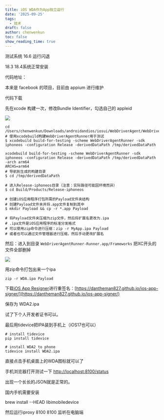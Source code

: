 ```yaml
---
title: iOS WDA作为App独立运行
date: '2025-09-25'
tags:
  - 技术
draft: false
author: chenwenkun
toc: false
show_reading_time: true
---
```

测试系统 16.6 运行闪退

18.3 18.4系统正常安装

代码地址：

本来是 facebook 的项目，目前由 appium 进行维护

代码下载

先在xcode 构建一次，修改Bundle Identifier，勾选自己的 appleid

![](https://prod-files-secure.s3.us-west-2.amazonaws.com/c205fb54-92b2-4987-8be3-972b67d27acc/cb756a73-27bc-4b0d-951a-858df3344b59/image.png?X-Amz-Algorithm=AWS4-HMAC-SHA256&X-Amz-Content-Sha256=UNSIGNED-PAYLOAD&X-Amz-Credential=ASIAZI2LB4665ZMPALMX%2F20251017%2Fus-west-2%2Fs3%2Faws4_request&X-Amz-Date=20251017T005022Z&X-Amz-Expires=3600&X-Amz-Security-Token=IQoJb3JpZ2luX2VjEPD%2F%2F%2F%2F%2F%2F%2F%2F%2F%2FwEaCXVzLXdlc3QtMiJHMEUCIQDbPsBptqS%2FWA%2FnzORt3I%2FbT5dTFbQbktOuxVep1Fz6EAIgXOu83s4jtx9iS8HAPfbaDKrdNLj%2BE%2FJ8vuvVae2Nw3gqiAQImf%2F%2F%2F%2F%2F%2F%2F%2F%2F%2FARAAGgw2Mzc0MjMxODM4MDUiDPG9BZsJDX8sk8nJFSrcA0suYOKvVocgWcsECbg38ndIhIArV2uoPid0C3AkRLp%2B5cQHZhqXRNUFfs69FDw9PSCUFeDii2cQSxp0SVvwq67FNw3%2B2uiS1xerZIEqrc7vi25wph4vg%2F7z0yjyOT9rvVSYQJsuXoG%2BvBuRobruVwSKjNCR6PioNDcNNv3Qm%2FYKUJRLlR8RjsZGr8PqMANCKPyDChxfZNb5Q8mno3gb8EjRoFiw46XIpIuJLiOJ6WBIVJ5a06C0cunwhIAnI2%2BL8D%2F9EOwuxOGc6FajZgEGbJSDiI62qMgVdRBROoE8CO4rON2wSf0FiKOD94o%2FK2gml22AE9d1g%2BjuPDZwPIS9cRfDcQgZqePXv3GFQERONIx7ZjXmzCa%2BpDd0AISiebmvIBeDXd3KncBOsX3UTduwRvX1mjL2cnWMB5kRhpGQ%2BFCk%2BZvKeIyTs3lzoTQ7T5WP2p3WdtaGZbsxMjQjyxvgxfJTQj70%2BLO5xyRa9%2Fd%2Bw9x4e%2FRr67i6Ccqi%2Bpgbyvfivy3PJisjts%2FWuymLlckDPV3dYqG2xHvUa9lnv8d5ZCfvjm3%2F%2Bhtg1m%2FSZD2PhMBbkNBrtzinwjmQS%2BMmc%2FUhdHDjz5ltcow%2F6Z10I%2FR5kAJputuPIVdOOoAuzlT3MMqRxscGOqUBJyUtr%2F1g3GP4ej2vS1sfF5FwPTqMHsdhiTKfwt1DGyNEEaCHjZ3k2zcwBdUS2lHOJLCOo2cV4zgWhJrp3i4p4tkkvRQcfR68RIHKLFHgB7RMkWbLzLty0sOMPqsBg3xvQ1JQIZHF%2Bm2%2FJh3dy7eZYAm593KGfi5LKisUiuiaWm7QM9yScaV86Z%2By3cutSk8H551izdwMZtEzlzjpMyyx7qjXUfek&X-Amz-Signature=fee6321c8f77ba53aa30caa1706e546bc45f00deea9060e63f49c90944556666&X-Amz-SignedHeaders=host&x-amz-checksum-mode=ENABLED&x-id=GetObject)

```shell
cd /Users/chenwenkun/Downloads/androidandios/iosui/WebDriverAgent/WebDriverAgent
# 使用xcodebuild构建WebDriverAgentRunner用于测试
$ xcodebuild build-for-testing -scheme WebDriverAgentRunner -sdk iphoneos -configuration Release -derivedDataPath /tmp/derivedDataPath

xcodebuild build-for-testing -scheme WebDriverAgentRunner -sdk iphoneos -configuration Release -derivedDataPath /tmp/derivedDataPath -arch arm64
ARCHS=arm64
# 导航到生成的构建目录
$ cd /tmp/derivedDataPath

# 进入Release-iphoneos目录（注意：实际路径可能因环境而异）
$ cd Build/Products/Release-iphoneos

# 创建iOS应用程序打包所需的Payload文件夹结构
# 创建Payload文件夹并将.app文件复制到其中
$ mkdir Payload && cp -r *.app Payload

# 将Payload文件夹压缩为zip文件，然后将扩展名更改为.ipa
# .ipa文件是iOS应用程序的标准分发格式
# 可以使用zip命令进行压缩：zip -r MyApp.ipa Payload
# 或者也可以通过文件管理器进行压缩，然后手动更改扩展名
```

然后：进入到目录 `WebDriverAgentRunner-Runner.app/Frameworks` 把XC开头的文件全部删掉

![](https://prod-files-secure.s3.us-west-2.amazonaws.com/c205fb54-92b2-4987-8be3-972b67d27acc/358b8d2b-1bfe-4fb9-beb5-83e1de5f201e/image.png?X-Amz-Algorithm=AWS4-HMAC-SHA256&X-Amz-Content-Sha256=UNSIGNED-PAYLOAD&X-Amz-Credential=ASIAZI2LB4665ZMPALMX%2F20251017%2Fus-west-2%2Fs3%2Faws4_request&X-Amz-Date=20251017T005022Z&X-Amz-Expires=3600&X-Amz-Security-Token=IQoJb3JpZ2luX2VjEPD%2F%2F%2F%2F%2F%2F%2F%2F%2F%2FwEaCXVzLXdlc3QtMiJHMEUCIQDbPsBptqS%2FWA%2FnzORt3I%2FbT5dTFbQbktOuxVep1Fz6EAIgXOu83s4jtx9iS8HAPfbaDKrdNLj%2BE%2FJ8vuvVae2Nw3gqiAQImf%2F%2F%2F%2F%2F%2F%2F%2F%2F%2FARAAGgw2Mzc0MjMxODM4MDUiDPG9BZsJDX8sk8nJFSrcA0suYOKvVocgWcsECbg38ndIhIArV2uoPid0C3AkRLp%2B5cQHZhqXRNUFfs69FDw9PSCUFeDii2cQSxp0SVvwq67FNw3%2B2uiS1xerZIEqrc7vi25wph4vg%2F7z0yjyOT9rvVSYQJsuXoG%2BvBuRobruVwSKjNCR6PioNDcNNv3Qm%2FYKUJRLlR8RjsZGr8PqMANCKPyDChxfZNb5Q8mno3gb8EjRoFiw46XIpIuJLiOJ6WBIVJ5a06C0cunwhIAnI2%2BL8D%2F9EOwuxOGc6FajZgEGbJSDiI62qMgVdRBROoE8CO4rON2wSf0FiKOD94o%2FK2gml22AE9d1g%2BjuPDZwPIS9cRfDcQgZqePXv3GFQERONIx7ZjXmzCa%2BpDd0AISiebmvIBeDXd3KncBOsX3UTduwRvX1mjL2cnWMB5kRhpGQ%2BFCk%2BZvKeIyTs3lzoTQ7T5WP2p3WdtaGZbsxMjQjyxvgxfJTQj70%2BLO5xyRa9%2Fd%2Bw9x4e%2FRr67i6Ccqi%2Bpgbyvfivy3PJisjts%2FWuymLlckDPV3dYqG2xHvUa9lnv8d5ZCfvjm3%2F%2Bhtg1m%2FSZD2PhMBbkNBrtzinwjmQS%2BMmc%2FUhdHDjz5ltcow%2F6Z10I%2FR5kAJputuPIVdOOoAuzlT3MMqRxscGOqUBJyUtr%2F1g3GP4ej2vS1sfF5FwPTqMHsdhiTKfwt1DGyNEEaCHjZ3k2zcwBdUS2lHOJLCOo2cV4zgWhJrp3i4p4tkkvRQcfR68RIHKLFHgB7RMkWbLzLty0sOMPqsBg3xvQ1JQIZHF%2Bm2%2FJh3dy7eZYAm593KGfi5LKisUiuiaWm7QM9yScaV86Z%2By3cutSk8H551izdwMZtEzlzjpMyyx7qjXUfek&X-Amz-Signature=9753faffe13eb23cf8317268d4f2e75a64b41df5f329fd32fc226d1b38a12c8a&X-Amz-SignedHeaders=host&x-amz-checksum-mode=ENABLED&x-id=GetObject)

用zip命令打包出来一个ipa

```shell
zip -r WDA.ipa Payload
```

下载[iOS App Resigner](https://zhida.zhihu.com/search?content_id=237756070&content_type=Article&match_order=1&q=iOS%20App%20Resigner&zd_token=eyJhbGciOiJIUzI1NiIsInR5cCI6IkpXVCJ9.eyJpc3MiOiJ6aGlkYV9zZXJ2ZXIiLCJleHAiOjE3NDQzNTQ0ODAsInEiOiJpT1MgQXBwIFJlc2lnbmVyIiwiemhpZGFfc291cmNlIjoiZW50aXR5IiwiY29udGVudF9pZCI6MjM3NzU2MDcwLCJjb250ZW50X3R5cGUiOiJBcnRpY2xlIiwibWF0Y2hfb3JkZXIiOjEsInpkX3Rva2VuIjpudWxsfQ.XGwOKX0ujlvhojSuRT3SlA0sDFnQK-FxDJr60CX6YqU&zhida_source=entity)进行重签名：[https://dantheman827.github.io/ios-app-signer/](https://dantheman827.github.io/ios-app-signer/)

保存为 WDA2.ipa

试了下个人开发者证书可以。

最后用tidevice把IPA装到手机上（iOS17也可以）

```shell
# install tidevice
pip install tidevice

# install WDA2 to phone
tidevice install WDA2.ipa
```

直接点击手机桌面上的WDA图标就可以了

手机浏览器打开测试一下 [http://localhost:8100/status](http://localhost:8100/status)

出现一个长长的JSON就是正常的。

国内手机需要安装

brew install --HEAD libimobiledevice

然后运行iproxy 8100 8100 监听在电脑端
